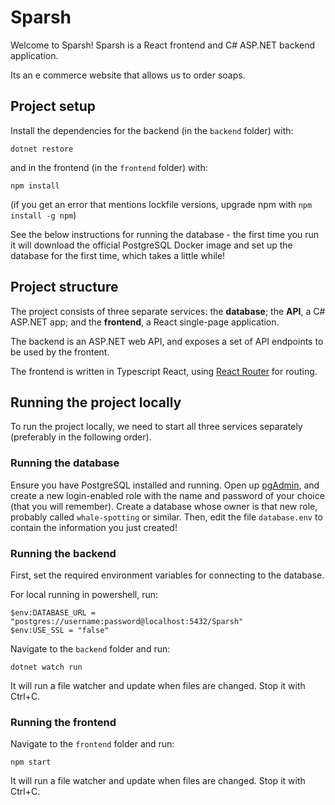 # Sparsh

Welcome to Sparsh! Sparsh is a React frontend and C# ASP.NET backend application.

Its an e commerce website that allows us to order soaps.

## Project setup

Install the dependencies for the backend (in the `backend` folder) with:

```
dotnet restore
```

and in the frontend (in the `frontend` folder) with:

```
npm install
```

(if you get an error that mentions lockfile versions, upgrade npm with `npm install -g npm`)

See the below instructions for running the database - the first time you run it will download the official PostgreSQL Docker image and set up the database for the first time, which takes a little while!

## Project structure

The project consists of three separate services: the **database**; the **API**, a C# ASP.NET app; and the **frontend**, a React single-page application.

The backend is an ASP.NET web API, and exposes a set of API endpoints to be used by the frontent.

The frontend is written in Typescript React, using [React Router](https://reactrouter.com/) for routing.

## Running the project locally

To run the project locally, we need to start all three services separately (preferably in the following order).

### Running the database

Ensure you have PostgreSQL installed and running. Open up [pgAdmin](https://www.pgadmin.org/), and create a new login-enabled role with the name and password of your choice (that you will remember). Create a database whose owner is that new role, probably called `whale-spotting` or similar. Then, edit the file `database.env` to contain the information you just created!

### Running the backend

First, set the required environment variables for connecting to the database.

For local running in powershell, run:

```
$env:DATABASE_URL = "postgres://username:password@localhost:5432/Sparsh"
$env:USE_SSL = "false"
```

Navigate to the `backend` folder and run:

```
dotnet watch run
```

It will run a file watcher and update when files are changed. Stop it with Ctrl+C.

### Running the frontend

Navigate to the `frontend` folder and run:

```
npm start
```

It will run a file watcher and update when files are changed. Stop it with Ctrl+C.
